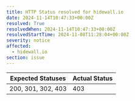 ```yaml
---
title: HTTP Status resolved for hidewall.io
date: 2024-11-14T10:47:33+00:00Z
resolved: True
resolvedWhen: 2024-11-14T10:47:33+00:00Z
resolvedStartTime: 2024-11-08T11:28:04+00:00Z
severity: notice
affected:
  - hidewall.io
section: issue
---
```


| Expected Statuses | Actual Status  |
|-------------------|----------------|
| 200, 301, 302, 403 | 403 |
